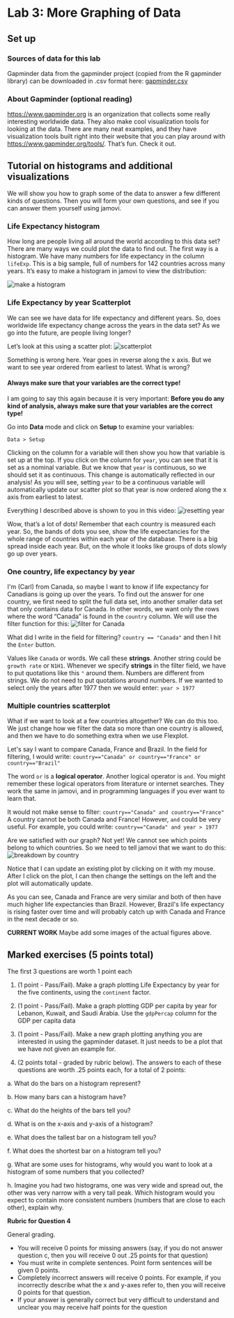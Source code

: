 # Lab 3: More Graphing of Data


## Set up

### Sources of data for this lab
Gapminder data from the gapminder project (copied from the R gapminder library) can be downloaded in .csv format here: [gapminder.csv](/psy-466/data/gapminder.csv)

### About Gapminder (optional reading)
https://www.gapminder.org is an organization that collects some really interesting worldwide data. They also make cool visualization tools for looking at the data. There are many neat examples, and they have visualization tools built right into their website that you can play around with https://www.gapminder.org/tools/. That’s fun. Check it out.

## Tutorial on histograms and additional visualizations
We will show you how to graph some of the data to answer a few different kinds of questions. Then you will form your own questions, and see if you can answer them yourself using jamovi.

### Life Expectancy histogram
How long are people living all around the world according to this data set? There are many ways we could plot the data to find out. The first way is a histogram. We have many numbers for life expectancy in the column ```lifeExp```. This is a big sample, full of numbers for 142 countries across many years. It’s easy to make a histogram in jamovi to view the distribution:

![make a histogram](/psy-466/assets/histogram-flexplot.gif)

### Life Expectancy by year Scatterplot
We can see we have data for life expectancy and different years. So, does worldwide life expectancy change across the years in the data set? As we go into the future, are people living longer?

Let’s look at this using a scatter plot:
![scatterplot](/psy-466/assets/scatter-plot-life-by-year.gif)

Something is wrong here. Year goes in reverse along the x axis. But we want to see year ordered from earliest to latest. What is wrong?

#### Always make sure that your variables are the correct type!
I am going to say this again because it is very important: **Before you do any kind of analysis, always make sure that your variables are the correct type!**

Go into **Data** mode and click on **Setup** to examine your variables:
```
Data > Setup
```
Clicking on the column for a variable will then show you how that variable is set up at the top. If you click on the column for ```year```, you can see that it is set as a nominal variable. But we know that ```year``` is continuous, so we should set it as continuous. This change is automatically reflected in our analysis! As you will see, setting ```year``` to be a continuous variable will automatically update our scatter plot so that year is now ordered along the x axis from earliest to latest.

Everything I described above is shown to you in this video:
![resetting year](/psy-466/assets/set-variable-to-continuous.gif)

Wow, that’s a lot of dots! Remember that each country is measured each year. So, the bands of dots you see, show the life expectancies for the whole range of countries within each year of the database. There is a big spread inside each year. But, on the whole it looks like groups of dots slowly go up over years.

### One country, life expectancy by year
 I'm (Carl) from Canada, so maybe I want to know if life expectancy for Canadians is going up over the years. To find out the answer for one country, we first need to split the full data set, into another smaller data set that only contains data for Canada. In other words, we want only the rows where the word “Canada” is found in the ```country``` column. We will use the filter function for this:
 ![filter for Canada](/psy-466/assets/filter-for-canada-only.gif)

What did I write in the field for filtering?
```country == "Canada"```
and then I hit the ```Enter``` button.

Values like ```Canada``` or words. We call these **strings**. Another string could be ```growth rate``` or ```N1H1```. Whenever we specify **strings** in the filter field, we have to put quotations like this ```"``` around them. Numbers are different from strings. We do not need to put quotations around numbers. If we wanted to select only the years after 1977 then we would enter:
```year > 1977```

### Multiple countries scatterplot
What if we want to look at a few countries altogether? We can do this too. We just change how we filter the data so more than one country is allowed, and then we have to do something extra when we use Flexplot.

Let's say I want to compare Canada, France and Brazil. In the field for filtering, I would write:
```country=="Canada" or country=="France" or country=="Brazil"```

The word ```or``` is a **logical operator**. Another logical operator is ```and```. You might remember these logical operators from literature or internet searches. They work the same in jamovi, and in programming languages if you ever want to learn that.

It would not make sense to filter:
```country=="Canada" and country=="France"```
A country cannot be both Canada and France! However, ```and``` could be very useful. For example, you could write:
```country=="Canada" and year > 1977```

Are we satisfied with our graph? Not yet! We cannot see which points belong to which countries. So we need to tell jamovi that we want to do this:
![breakdown by country](/psy-466/assets/scatter-plot-by-year-and-country.gif)

Notice that I can update an existing plot by clicking on it with my mouse. After I click on the plot, I can then change the settings on the left and the plot will automatically update.

As you can see, Canada and France are very similar and both of then have much higher life expectancies than Brazil. However, Brazil's life expectancy is rising faster over time and will probably catch up with Canada and France in the next decade or so.

**CURRENT WORK**
Maybe add some images of the actual figures above.

## Marked exercises (5 points total)

The first 3 questions are worth 1 point each

1. (1 point - Pass/Fail). Make a graph plotting Life Expectancy by year for the five continents, using the ```continent``` factor.

1. (1 point - Pass/Fail). Make a graph plotting GDP per capita by year for Lebanon, Kuwait, and Saudi Arabia. Use the ```gdpPercap``` column for the GDP per capita data

1. (1 point - Pass/Fail). Make a new graph plotting anything you are interested in using the gapminder dataset. It just needs to be a plot that we have not given an example for.

1. (2 points total - graded by rubric below).
The answers to each of these questions are worth .25 points each, for a total of 2 points:

  a. What do the bars on a histogram represent?

  b. How many bars can a histogram have?

  c. What do the heights of the bars tell you?

  d. What is on the x-axis and y-axis of a histogram?

  e. What does the tallest bar on a histogram tell you?

  f. What does the shortest bar on a histogram tell you?

  g. What are some uses for histograms, why would you want to look at a histogram of some numbers that you collected?

  h. Imagine you had two histograms, one was very wide and spread out, the other was very narrow with a very tall peak. Which histogram would you expect to contain more consistent numbers (numbers that are close to each other), explain why.

**Rubric for Question 4**

General grading.

- You will receive 0 points for missing answers (say, if you do not answer question c, then you will receive 0 out .25 points for that question)
- You must write in complete sentences. Point form sentences will be given 0 points.
- Completely incorrect answers will receive 0 points. For example, if you incorrectly describe what the x and y-axes refer to, then you will receive 0 points for that question.
- If your answer is generally correct but very difficult to understand and unclear you may receive half points for the question
